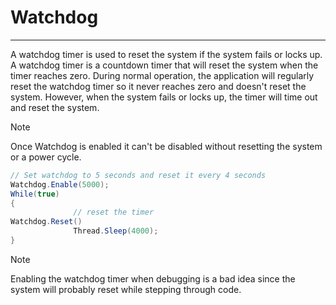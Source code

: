 # Watchdog
---
A watchdog timer is used to reset the system if the system fails or locks up. A watchdog timer is a countdown timer that will reset the system when the timer reaches zero. During normal operation, the application will regularly reset the watchdog timer so it never reaches zero and doesn't reset the system. However, when the system fails or locks up, the timer will time out and reset the system.

> [!Note]
> Once Watchdog is enabled it can't be disabled without resetting the system or a power cycle.

```cs
// Set watchdog to 5 seconds and reset it every 4 seconds
Watchdog.Enable(5000);
While(true)
{
              // reset the timer
Watchdog.Reset()
              Thread.Sleep(4000);
}

```

> [!Note]
> Enabling the watchdog timer when debugging is a bad idea since the system will probably reset while stepping through code.
